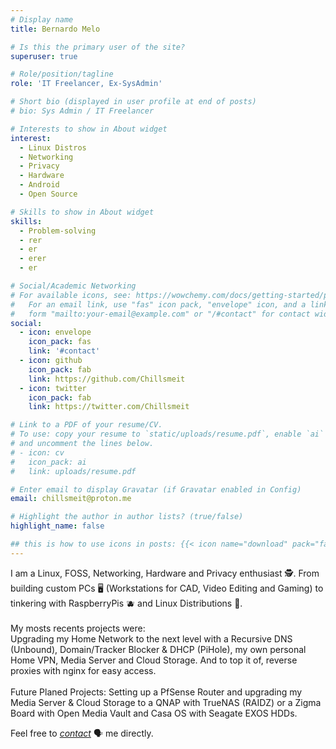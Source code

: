 ```yaml
---
# Display name
title: Bernardo Melo

# Is this the primary user of the site?
superuser: true

# Role/position/tagline
role: 'IT Freelancer, Ex-SysAdmin'

# Short bio (displayed in user profile at end of posts)
# bio: Sys Admin / IT Freelancer

# Interests to show in About widget
interest:
  - Linux Distros
  - Networking
  - Privacy
  - Hardware
  - Android
  - Open Source

# Skills to show in About widget
skills:
  - Problem-solving
  - rer
  - er
  - erer
  - er

# Social/Academic Networking
# For available icons, see: https://wowchemy.com/docs/getting-started/page-builder/#icons
#   For an email link, use "fas" icon pack, "envelope" icon, and a link in the
#   form "mailto:your-email@example.com" or "/#contact" for contact widget.
social:
  - icon: envelope
    icon_pack: fas
    link: '#contact'
  - icon: github
    icon_pack: fab
    link: https://github.com/Chillsmeit
  - icon: twitter
    icon_pack: fab
    link: https://twitter.com/Chillsmeit

# Link to a PDF of your resume/CV.
# To use: copy your resume to `static/uploads/resume.pdf`, enable `ai` icons in `params.toml`,
# and uncomment the lines below.
# - icon: cv
#   icon_pack: ai
#   link: uploads/resume.pdf

# Enter email to display Gravatar (if Gravatar enabled in Config)
email: chillsmeit@proton.me

# Highlight the author in author lists? (true/false)
highlight_name: false

## this is how to use icons in posts: {{< icon name="download" pack="fas" >}}
---
```

I am a Linux, FOSS, Networking, Hardware and Privacy enthusiast 🕵️. From building custom PCs 🖥️ (Workstations for CAD, Video Editing and Gaming) to tinkering with RaspberryPis 🫐 and Linux Distributions 🐧.</br>
</br>
My mosts recents projects were:</br>
Upgrading my Home Network to the next level with a Recursive DNS (Unbound), Domain/Tracker Blocker & DHCP (PiHole), my own personal Home VPN, Media Server and Cloud Storage. And to top it of, reverse proxies with nginx for easy access.</br>
</br>
Future Planed Projects: Setting up a PfSense Router and upgrading my Media Server & Cloud Storage to a QNAP with TrueNAS (RAIDZ) or a Zigma Board with Open Media Vault and Casa OS with Seagate EXOS HDDs.


Feel free to *[contact](#contact)* 🗣️ me directly.
